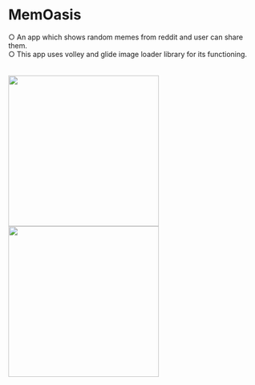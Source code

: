# MemOasis
○ An app which shows random memes from reddit and user can share them.  
○ This app uses volley and glide image loader library for its functioning.<br><br>  
<img src = "https://github.com/YadavYashvant/MemOasis/assets/113130559/e6e5d3e5-59c8-490f-b028-bf37edee7100" width = 300>
<img src = "https://github.com/YadavYashvant/MemOasis/assets/113130559/8c50e8ef-1fa8-4d3c-bef6-f8ae7aa12c23" width = 300>
